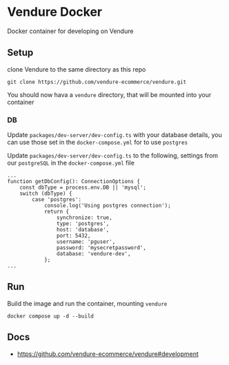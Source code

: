 # Vendure Docker

Docker container for developing on Vendure

## Setup

clone Vendure to the same directory as this repo

```
git clone https://github.com/vendure-ecommerce/vendure.git
```

You should now hava a `vendure` directory, that will be mounted into your container

### DB

Update `packages/dev-server/dev-config.ts` with your database details, you can use those set in the `docker-compose.yml` for to use `postgres`

Update `packages/dev-server/dev-config.ts` to the following, settings from our `postgreSQL` in the `docker-compose.yml` file
```
...
function getDbConfig(): ConnectionOptions {
    const dbType = process.env.DB || 'mysql';
    switch (dbType) {
        case 'postgres':
            console.log('Using postgres connection');
            return {
                synchronize: true,
                type: 'postgres',
                host: 'database',
                port: 5432,
                username: 'pguser',
                password: 'mysecretpassword',
                database: 'vendure-dev',
            };
...
```

## Run

Build the image and run the container, mounting `vendure`
```
docker compose up -d --build
```

## Docs

- https://github.com/vendure-ecommerce/vendure#development
